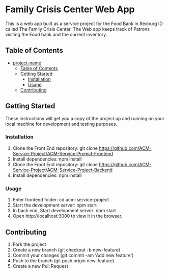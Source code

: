 # Family Crisis Center Web App
This is a web app built as a service project for the Food Bank in Rexburg ID called The Family Crisis Center. The Web app keeps track of Patrons visiting the Food bank and the current inventory.

## Table of Contents
- [project-name](#family-crisis-center-web-app)
    - [Table of Contents](#table-of-contents)
    - [Getting Started](#getting-started)
        - [Installation](#installation)
        - [Usage](#usage)
    - [Contributing](#contributing)

## Getting Started
These instructions will get you a copy of the project up and running on your local machine for development and testing purposes.

### Installation
1. Clone the Front End repository: git clone https://github.com/ACM-Service-Project/ACM-Service-Project-Frontend
2. Install dependencies: npm install
3. Clone the Front End repository: git clone https://github.com/ACM-Service-Project/ACM-Service-Project-Backend
4. Install dependencies: npm install

### Usage
1. Enter frontend folder: cd acm-service-project
1. Start the development server: npm start
3. In back end, Start development server: npm start
2. Open http://localhost:3000 to view it in the browser.

## Contributing
1. Fork the project
2. Create a new branch (git checkout -b new-feature)
3. Commit your changes (git commit -am 'Add new feature')
4. Push to the branch (git push origin new-feature)
5. Create a new Pull Request

<!-- ## License
This project is licensed under the MIT License - see the LICENSE.md file for details. -->